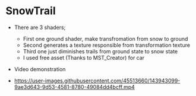 # SnowTrail <br/>
- There are 3 shaders; 
  * First one ground shader, make transfromation from snow to ground
  * Second generates a texture responsible from transformation texture
  * Third one just diminishes trails from ground state to snow state
  * I  used free asset (Thanks to MST_Creator) for car

- Video demonstration
- https://user-images.githubusercontent.com/45513660/143943099-9ae3d643-9d53-4581-8780-49084dd4bcff.mp4
